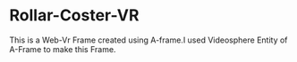 # Rollar-Coster-VR
This is a Web-Vr Frame created using A-frame.I used Videosphere Entity of A-Frame to make this Frame.
